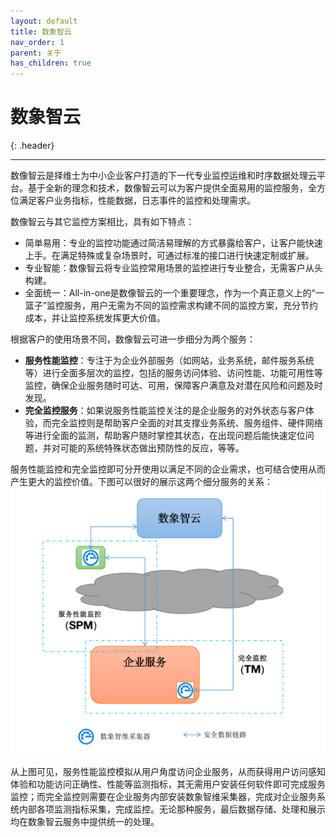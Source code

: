 ```yaml
---
layout: default
title: 数象智云
nav_order: 1
parent: 关于
has_children: true
---
```


# 数象智云
{: .header}

---

数像智云是择维士为中小企业客户打造的下一代专业监控运维和时序数据处理云平台。基于全新的理念和技术，数像智云可以为客户提供全面易用的监控服务，全方位满足客户业务指标，性能数据，日志事件的监控和处理需求。

数像智云与其它监控方案相比，具有如下特点：
* 简单易用：专业的监控功能通过简洁易理解的方式暴露给客户，让客户能快速上手。在满足特殊或复杂场景时，可通过标准的接口进行快速定制或扩展。
* 专业智能：数像智云将专业监控常用场景的监控进行专业整合，无需客户从头构建。  
* 全面统一：All-in-one是数像智云的一个重要理念，作为一个真正意义上的“一篮子”监控服务，用户无需为不同的监控需求构建不同的监控方案，充分节约成本，并让监控系统发挥更大价值。

根据客户的使用场景不同，数像智云可进一步细分为两个服务：

* **服务性能监控**：专注于为企业外部服务（如网站，业务系统，邮件服务系统等）进行全面多层次的监控，包括的服务访问体验、访问性能、功能可用性等监控，确保企业服务随时可达、可用，保障客户满意及对潜在风险和问题及时发现。
* **完全监控服务**：如果说服务性能监控关注的是企业服务的对外状态与客户体验，而完全监控则是帮助客户全面的对其支撑业务系统、服务组件、硬件网络等进行全面的监测，帮助客户随时掌控其状态，在出现问题后能快速定位问题，并对可能的系统特殊状态做出预防性的反应，等等。

服务性能监控和完全监控即可分开使用以满足不同的企业需求，也可结合使用从而产生更大的监控价值。下图可以很好的展示这两个细分服务的关系：
![arch.png](/assets/images/about/arch.png)

从上图可见，服务性能监控模拟从用户角度访问企业服务，从而获得用户访问感知体验和功能访问正确性、性能等监测指标，其无需用户安装任何软件即可完成服务监控；而完全监控则需要在企业服务内部安装数象智维采集器，完成对企业服务系统内部各项监测指标采集，完成监控。无论那种服务，最后数据存储、处理和展示均在数象智云服务中提供统一的处理。

